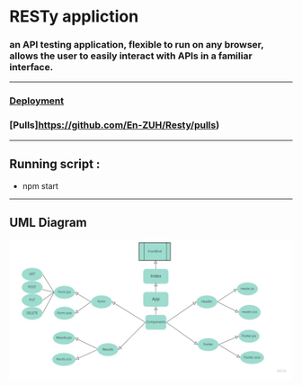 # RESTy appliction
### an API testing application, flexible to run on any browser, allows the user to easily interact  with APIs in a familiar interface.
***
### [Deployment](https://youthful-shaw-a3c456.netlify.app/) 

### [Pulls]https://github.com/En-ZUH/Resty/pulls) 
***
## Running script : 
   * npm start
   
***

## UML Diagram
![](assets/lab26-uml.jpg)
